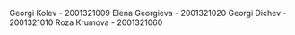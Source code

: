 Georgi Kolev - 2001321009 
Elena Georgieva - 2001321020
Georgi Dichev - 2001321010
Roza Krumova - 2001321060
